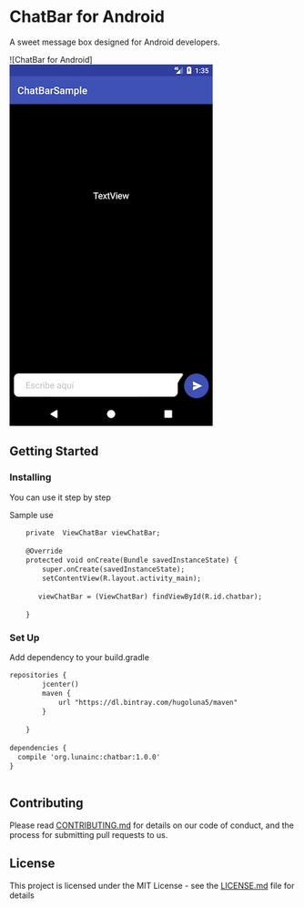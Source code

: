 # ChatBar for Android

A sweet message box designed for Android developers.

![ChatBar for Android]
<img src="https://github.com/HugoLuna5/ChatBar/blob/master/app/1.png">

## Getting Started

### Installing

You can use it step by step

Sample use

```
    private  ViewChatBar viewChatBar;

    @Override
    protected void onCreate(Bundle savedInstanceState) {
        super.onCreate(savedInstanceState);
        setContentView(R.layout.activity_main);

       viewChatBar = (ViewChatBar) findViewById(R.id.chatbar);

    }
```

### Set Up

Add dependency to your build.gradle

```
repositories {
        jcenter()
        maven {
            url "https://dl.bintray.com/hugoluna5/maven"
        }

    }
    
dependencies {
  compile 'org.lunainc:chatbar:1.0.0'
}
    
```

## Contributing

Please read [CONTRIBUTING.md](CONTRIBUTING.md) for details on our code of conduct, and the process for submitting pull requests to us.

## License

This project is licensed under the MIT License - see the [LICENSE.md](LICENSE.md) file for details
